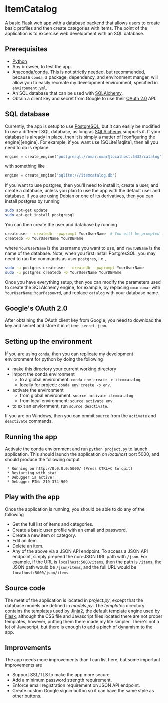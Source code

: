 # ItemCatalog

A basic [Flask][1] web app with a database backend that allows users to create basic profiles
and then create categories with items. The point of the application is to excercise web
development with an SQL database.

## Prerequisites

* [Python][2]
* Any browser, to test the app.
* [Anaconda/conda][3]. This is not strictly needed, but recommended, because `conda`, a
  package, dependency, and environment manger, will allow you to easily recreate my development
  environment, specified in `environment.yml`.
* An SQL database that can be used with [SQLAlchemy][alchemy].
* Obtain a client key and secret from Google to use their [OAuth 2.0][auth2] API.

## SQL database
Currently, the app is setup to use [PostgreSQL][postgres], but it can easily be modified to use
a different SQL database, as long as [SQLAlchemy][alchemy] supports it. If your database is already
in place, then it is simply a matter of [configuring the engine][engine]. For example, if you want
use [SQLite][sqlite], then all you need to do is replace

```python
engine = create_engine('postgresql://omar:omar@localhost:5432/catalog')
```

with something like

```python
engine = create_engine('sqlite:///itemcatalog.db')
```

If you want to use postgres, then you'll need to install it, create a user, and create a database,
unless you plan to use the app with the default user and database. If you are using Debian or one of
its derivatives, then you can install postgres by running

```bash
sudo apt-get update
sudo apt-get install postgresql
```

You can then create the user and database by running

```bash
createuser --createdb --pwprompt YourUserName  # You will be prompted for a password
createdb -O YourUserName YourDBName
```

where `YourUserName` is the username you want to use, and `YourDBName` is the name of the database.
Note, when you first install PostgresSQL, you may need to run the commands as user `postgres`, i.e.,

```bash
sudo -u postgres createuser --createdb --pwprompt YourUserName
sudo -u postgres createdb -O YourUserName YourDBName
```

Once you have everything setup, then you can modify the parameters used to create the SQLAlchemy engine,
for example, by replacing `omar:omar` with `YourUserName:YourPassowrd`, and replace `catalog` with
your database name.

## Google's OAuth 2.0
After obtaining the OAuth client key from Google, you need to download the key and secret and
store it in `client_secret.json`.

## Setting up the environment

If you are using `conda`, then you can replicate my development envioronment for python by doing
the following

* make this directory your current working directory
* import the conda environment
    * to a global environment: `conda env create -n itemcatalog`.
    * locally for project: `conda env create -p env`.
* activate the environment
    * from global environment: `source activate itemcatalog`
    * from local environment: `source activate env`.
* to exit an enviornment, run `source deactivate`.

If you are on Windows, then you can ommit `source` from the `activate` and `deactivate` commands.

## Running the app

Activate the conda enviornment and run `python project.py`  to launch application. This should
launch the application on _localhost_ port 5000, and should produce the following output

```
 * Running on http://0.0.0.0:5000/ (Press CTRL+C to quit)
 * Restarting with stat
 * Debugger is active!
 * Debugger PIN: 219-374-909
```

## Play with the app

Once the application is running, you should be able to do any of the following

* Get the full list of items and categories.
* Create a basic user profile with an email and password.
* Create a new item or category.
* Edit an item.
* Delete an item.
* Any of the above via a JSON API endpoint. To access a JSON API endpoint, simply prepend the
  non-JSON URL path with `/json`. For example, if the URL is `localhost:5000/items`, then the
  path is `/items`, the JSON path would be `/json/items`, and the full URL would be
  `localhost:5000/json/items`.

## Source code

The meat of the application is located in _project.py_, except that the database models are
defined in _models.py_. The _templates_ directory contains the templates used by [Jinja2][4],
the default template engine used by [Flask][1], although the CSS file and Javascript files
located there are not proper templates, however, putting them there made my life simpler.
There's not a lot of Javascript, but there is enough to add a pinch of dynamism to the app.

## Improvements

The app needs more improvements than I can list here, but some important improvements are

* Support SSL/TLS to make the app more secure.
* Add a minimum password strength requirement.
* Enforce email registration requirement on JSON API endpoint.
* Create custom Google signin button so it can have the same style as other buttons.

[1]: http://flask.pocoo.org/
[2]: https://www.python.org/downloads/
[3]: https://www.continuum.io/downloads
[4]: http://jinja.pocoo.org/docs/2.9/
[alchemy]: https://www.sqlalchemy.org/
[postgres]: https://www.postgresql.org/
[engines]: http://docs.sqlalchemy.org/en/latest/core/engines.html
[auth2]: https://developers.google.com/identity/protocols/OAuth2
